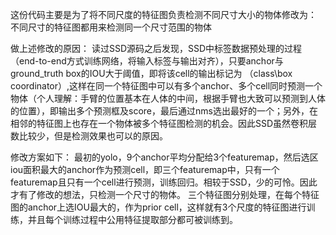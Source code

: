 这份代码主要是为了将不同尺度的特征图负责检测不同尺寸大小的物体修改为：
	不同尺寸的特征图都用来检测同一个尺寸范围的物体

做上述修改的原因：
		读过SSD源码之后发现，SSD中标签数据预处理的过程（end-to-end方式训练网络，将输入标签与输出对齐），只要anchor与ground_truth box的IOU大于阈值，即将该cell的输出标记为 （class\box coordinator）,这样在同一个特征图中可以有多个anchor、多个cell同时预测一个物体（个人理解：手臂的位置基本在人体的中间，根据手臂也大致可以预测到人体的位置），即输出多个预测框及score，最后通过nms选出最好的一个；另外，在相邻的特征图上也存在一个物体被多个特征图检测的机会。因此SSD虽然卷积层数比较少，但是检测效果也可以的原因。

修改方案如下：
		最初的yolo，9个anchor平均分配给3个featuremap，然后选区iou面积最大的anchor作为预测cell，即三个featuremap中，只有一个featuremap且只有一个cell进行预测，训练回归。相较于SSD，少的可怜。因此才有了修改的想法，只检测一个尺寸的物体。
		三个特征图分别处理，在每个特征图的anchor上选IOU最大的，作为prior cell，这样就有3个尺度的特征图进行训练，并且每个训练过程中公用特征提取部分都可被训练到。
